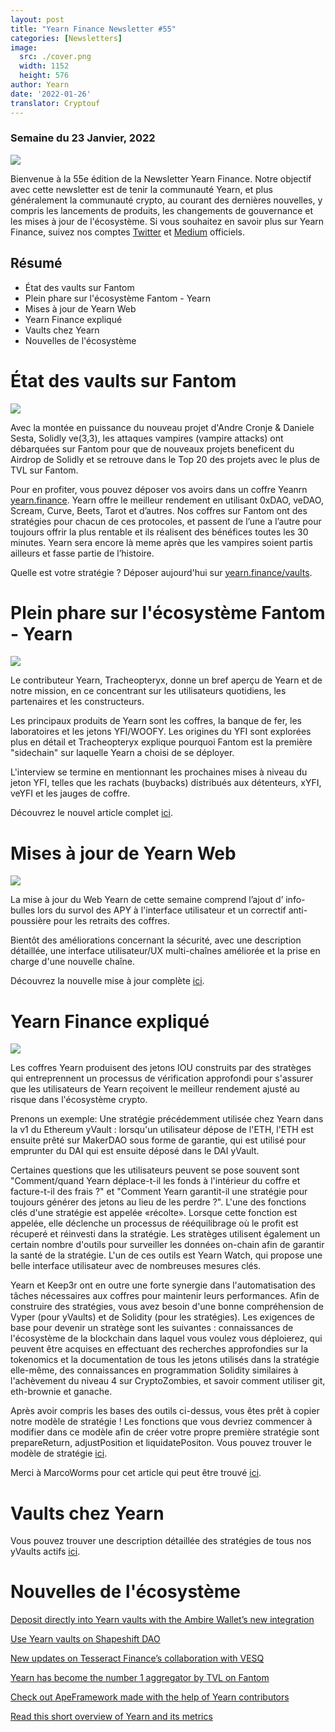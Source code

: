 ```yaml
---
layout: post
title: "Yearn Finance Newsletter #55"
categories: [Newsletters]
image:
  src: ./cover.png
  width: 1152
  height: 576
author: Yearn
date: '2022-01-26'
translator: Cryptouf
---
```


### Semaine du 23 Janvier, 2022

![](./image1.jpg?w=1100&h=554)

Bienvenue à la 55e édition de la Newsletter Yearn Finance. Notre objectif avec cette newsletter est de tenir la communauté Yearn, et plus généralement la communauté crypto, au courant des dernières nouvelles, y compris les lancements de produits, les changements de gouvernance et les mises à jour de l'écosystème. Si vous souhaitez en savoir plus sur Yearn Finance, suivez nos comptes [Twitter](https://twitter.com/iearnfinance) et [Medium](https://medium.com/iearn) officiels.

## Résumé

- État des vaults sur Fantom
- Plein phare sur l'écosystème Fantom - Yearn
- Mises à jour de Yearn Web
- Yearn Finance expliqué
- Vaults chez Yearn
- Nouvelles de l'écosystème

# État des vaults sur Fantom

![](./image2.jpg?w=674&h=680)

Avec la montée en puissance du nouveau projet d'Andre Cronje & Daniele Sesta, Solidly ve(3,3), les attaques vampires (vampire attacks) ont débarquées sur Fantom pour que de nouveaux projets beneficent du Airdrop de Solidly et se retrouve dans le Top 20 des projets avec le plus de TVL sur Fantom.

Pour en profiter, vous pouvez déposer vos avoirs dans un coffre Yeanrn [yearn.finance](https://yearn.finance/#/home). Yearn offre le meilleur rendement en utilisant 0xDAO, veDAO, Scream, Curve, Beets, Tarot et d’autres. Nos coffres sur Fantom ont des stratégies pour chacun de ces protocoles, et passent de l’une a l’autre pour toujours offrir la plus rentable et ils réalisent des bénéfices toutes les 30 minutes. Yearn sera encore là meme après que les vampires soient partis ailleurs et fasse partie de l’histoire.

Quelle est votre stratégie ? Déposer aujourd'hui sur [yearn.finance/vaults](https://yearn.finance/vaults).

# Plein phare sur l'écosystème Fantom - Yearn

![](./image3.jpg?w=1456&h=819)

Le contributeur Yearn, Tracheopteryx, donne un bref aperçu de Yearn et de notre mission, en ce concentrant sur les utilisateurs quotidiens, les partenaires et les constructeurs.

Les principaux produits de Yearn sont les coffres, la banque de fer, les laboratoires et les jetons YFI/WOOFY. Les origines du YFI sont explorées plus en détail et Tracheopteryx explique pourquoi Fantom est la première "sidechain" sur laquelle Yearn a choisi de se déployer.

L'interview se termine en mentionnant les prochaines mises à niveau du jeton YFI, telles que les rachats (buybacks) distribués aux détenteurs, xYFI, veYFI et les jauges de coffre.

Découvrez le nouvel article complet [ici](https://fantom.foundation/blog/fantom-ecosystem-spotlight-yearn/?__cf_chl_rt_tk=rdrT2KHoFbjTe1yyUOmIDA92AeTmrMPKtQW5yT18mwk-1643234302-0-gaNycGzNCH0).

# Mises à jour de Yearn Web

![](./image4.jpg?w=900&h=734)

La mise à jour du Web Yearn de cette semaine comprend l’ajout d’ info-bulles lors du survol des APY à l'interface utilisateur et un correctif anti-poussière pour les retraits des coffres.

Bientôt des améliorations concernant la sécurité, avec une description détaillée, une interface utilisateur/UX multi-chaînes améliorée et la prise en charge d'une nouvelle chaîne.

Découvrez la nouvelle mise à jour complète [ici](https://yearnweb.substack.com/p/yearn-web-engineering-update-7d7?r=2y79e&utm_campaign=post&utm_medium=web).

# Yearn Finance expliqué

![](./image5.jpg?w=1000&h=531)

Les coffres Yearn produisent des jetons IOU construits par des stratèges qui entreprennent un processus de vérification approfondi pour s'assurer que les utilisateurs de Yearn reçoivent le meilleur rendement ajusté au risque dans l'écosystème crypto.

Prenons un exemple: Une stratégie précédemment utilisée chez Yearn dans la v1 du Ethereum yVault : lorsqu'un utilisateur dépose de l'ETH, l'ETH est ensuite prêté sur MakerDAO sous forme de garantie, qui est utilisé pour emprunter du DAI qui est ensuite déposé dans le DAI yVault.

Certaines questions que les utilisateurs peuvent se pose souvent sont "Comment/quand Yearn déplace-t-il les fonds à l'intérieur du coffre et facture-t-il des frais ?" et "Comment Yearn garantit-il une stratégie pour toujours générer des jetons au lieu de les perdre ?". L'une des fonctions clés d'une stratégie est appelée «récolte». Lorsque cette fonction est appelée, elle déclenche un processus de rééquilibrage où le profit est récuperé et réinvesti dans la stratégie. Les stratèges utilisent également un certain nombre d'outils pour surveiller les données on-chain afin de garantir la santé de la stratégie. L'un de ces outils est Yearn Watch, qui propose une belle interface utilisateur avec de nombreuses mesures clés.

Yearn et Keep3r ont en outre une forte synergie dans l'automatisation des tâches nécessaires aux coffres pour maintenir leurs performances. Afin de construire des stratégies, vous avez besoin d'une bonne compréhension de Vyper (pour yVaults) et de Solidity (pour les stratégies). Les exigences de base pour devenir un stratège sont les suivantes : connaissances de l'écosystème de la blockchain dans laquel vous voulez vous déploierez, qui peuvent être acquises en effectuant des recherches approfondies sur la tokenomics et la documentation de tous les jetons utilisés dans la stratégie elle-même, des connaissances en programmation Solidity similaires à l'achèvement du niveau 4 sur CryptoZombies, et savoir comment utiliser git, eth-brownie et ganache.

Après avoir compris les bases des outils ci-dessus, vous êtes prêt à copier notre modèle de stratégie ! Les fonctions que vous devriez commencer à modifier dans ce modèle afin de créer votre propre première stratégie sont prepareReturn, adjustPosition et liquidatePositon. Vous pouvez trouver le modèle de stratégie [ici](https://github.com/yearn/brownie-strategy-mix).

Merci à MarcoWorms pour cet article qui peut être trouvé [ici](https://medium.com/iearn/yearn-finance-explained-what-are-vaults-and-strategies-96970560432).

# Vaults chez Yearn

Vous pouvez trouver une description détaillée des stratégies de tous nos yVaults actifs [ici](https://medium.com/yearn-state-of-the-vaults/the-vaults-at-yearn-9237905ffed3).

# Nouvelles de l'écosystème

[Deposit directly into Yearn vaults with the Ambire Wallet’s new integration](https://twitter.com/AmbireWallet/status/1483087593285820416)

[Use Yearn vaults on Shapeshift DAO](https://twitter.com/ShapeShift_io/status/1484599573289086984)

[New updates on Tesseract Finance’s collaboration with VESQ](https://twitter.com/tesseract_fi/status/1483484524143128578)

[Yearn has become the number 1 aggregator by TVL on Fantom](https://twitter.com/vannny365/status/1484385291947368448)

[Check out ApeFramework made with the help of Yearn contributors](https://twitter.com/ApeFramework)

[Read this short overview of Yearn and its metrics](https://twitter.com/fuuurma/status/1484503576076599298)
